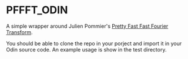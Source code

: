 # PFFFT_ODIN

A simple wrapper around Julien Pommier's [Pretty Fast Fast Fourier Transform](https://bitbucket.org/jpommier/pffft/src/master/).

You should be able to clone the repo in your porject and import it in your Odin source code. An example usage is show in the test directory.
